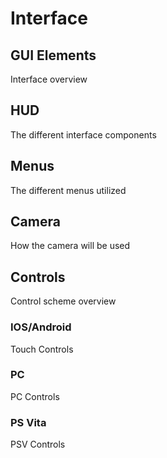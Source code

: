 # Interface
## GUI Elements
Interface overview

## HUD
The different interface components

## Menus
The different menus utilized

## Camera
How the camera will be used

## Controls
Control scheme overview

### IOS/Android
Touch Controls

### PC
PC Controls

### PS Vita
PSV Controls
